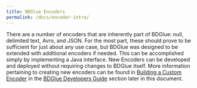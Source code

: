```yaml
---
title: BDGlue Encoders
permalink: /docs/encoder-intro/
---
```

There are a number of encoders that are inherently part of BDGlue: null, 
delimited text, Avro, and JSON. For the most part, these should prove to be 
sufficient for just about any use case, but BDGlue was designed to be extended 
with additional encoders if needed. This can be accomplished simply by 
implementing a Java interface. New Encoders can be developed and deployed 
without requiring changes to BDGlue itself. More information pertaining to 
creating new encoders can be found in [Building a Custom Encoder](../custom-encoder) 
in the [BDGlue Developers Guide](../dev-overview) section later in this document.

